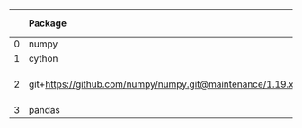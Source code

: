 <!-- markdown-link-check-disable -->

|    | Package                                                   | Version in 3.1.0   | Version in 3.2.0     | Status   |
|---:|:----------------------------------------------------------|:-------------------|:---------------------|:---------|
|  0 | numpy                                                     | 1.19.5             |                      | REMOVED  |
|  1 | cython                                                    |                    | 0.29.21              | NEW      |
|  2 | git+https://github.com/numpy/numpy.git@maintenance/1.19.x |                    | No version specified | NEW      |
|  3 | pandas                                                    | 1.1.5              | 1.1.5                |          |